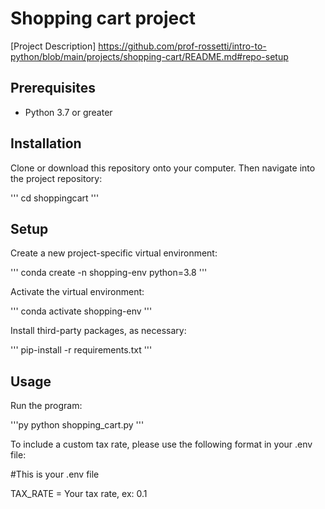 # Shopping cart project

[Project Description]
https://github.com/prof-rossetti/intro-to-python/blob/main/projects/shopping-cart/README.md#repo-setup

## Prerequisites

+ Python 3.7 or greater

## Installation

Clone or download this repository onto your computer. Then navigate into the project repository:

'''
cd shoppingcart
'''

## Setup

Create a new project-specific virtual environment:

'''
conda create -n shopping-env python=3.8
'''

Activate the virtual environment:

'''
conda activate shopping-env
'''

Install third-party packages, as necessary:

'''
pip-install -r requirements.txt
'''


## Usage

Run the program:

'''py
python shopping_cart.py
'''

To include a custom tax rate, please use the following format in your .env file:

#This is your .env file

TAX_RATE = Your tax rate, ex: 0.1
